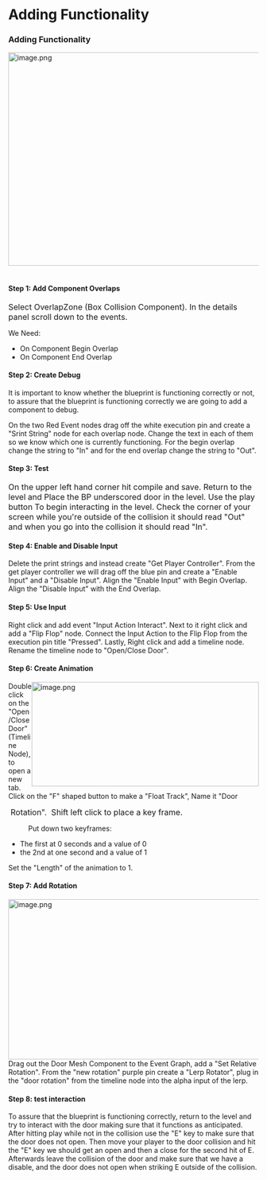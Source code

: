 # Adding Functionality

<h3><strong>Adding Functionality</strong></h3>
<p><img style="float: right;" src="https://vertexschool.instructure.com/courses/289/files/18413/preview?verifier=CsRZ1HaOh9ZFQ1HpHpNRlnj0Lt853X91fLn83hs7" alt="image.png" width="594" height="429" data-api-endpoint="https://vertexschool.instructure.com/api/v1/courses/289/files/18413" data-api-returntype="File"></p>
<p>&nbsp;</p>
<h4><strong>Step 1: Add Component Overlaps</strong></h4>
<p><span style="color: var(--ic-brand-font-color-dark); font-family: inherit; font-size: 1rem;">Select OverlapZone (Box Collision Component). In the details panel scroll down to the events.</span></p>
<p>We Need:</p>
<ul>
<li>On Component Begin Overlap</li>
<li>On Component End Overlap</li>
</ul>
<h4><strong>Step 2: Create Debug</strong></h4>
<p>It is important to know whether the blueprint is functioning correctly or not, to assure that the blueprint is functioning correctly we are going to add a component to debug.</p>
<p>On the two Red Event nodes drag off the white execution pin and create a "Srint String" node for each overlap node. Change the text in each of them so we know which one is currently functioning. For the begin overlap change the string to "In" and for the end overlap change the string to "Out".</p>
<h4><strong>Step 3: Test</strong></h4>
<p><span style="color: var(--ic-brand-font-color-dark); font-family: inherit; font-size: 1rem;">On the upper left hand corner hit compile and save. Return to the level and Place the BP underscored door in the level. Use the play button To begin interacting in the level. Check the corner of your screen while you're outside of the collision it should read "Out" and when you go into the collision it should read "In".</span></p>
<h4><strong>Step 4: Enable and Disable Input</strong></h4>
<p>Delete the print strings and instead create "Get Player Controller". From the get player controller we will drag off the blue pin and create a "Enable Input" and a "Disable Input". Align the "Enable Input" with Begin Overlap. Align the "Disable Input" with the End Overlap.</p>
<h4><strong>Step 5: Use Input</strong></h4>
<p>Right click and add event "Input Action Interact". Next to it right click and add a "Flip Flop" node. Connect the Input Action to the Flip Flop from the execution pin title "Pressed". Lastly, Right click and add a timeline node. Rename the timeline node to "Open/Close Door".</p>
<h4><strong>Step 6: Create Animation</strong></h4>
<p><img style="float: right;" src="https://vertexschool.instructure.com/courses/289/files/18415/preview?verifier=9O6uIF7I9hHe0vYFiETCfU5wwwGCvhZOT989OVvz" alt="image.png" width="457" height="210" data-api-endpoint="https://vertexschool.instructure.com/api/v1/courses/289/files/18415" data-api-returntype="File"></p>
<p>Double click on the "Open/Close Door" (Timeline Node), to open a new tab. Click on the "F" shaped button to make a "Float Track", Name it "Door</p>
<p><span style="color: var(--ic-brand-font-color-dark); font-family: inherit; font-size: 1rem;">&nbsp;Rotation".&nbsp; Shift left click to place a key frame.</span></p>
<p style="padding-left: 40px; text-align: left;">Put down two keyframes:</p>
<ul>
<li>The first at 0 seconds and a value of 0</li>
<li>the 2nd at one second and a value of 1</li>
</ul>
<p>Set the "Length" of the animation to 1.</p>
<h4><strong>Step 7: Add Rotation</strong></h4>
<p><img style="float: right;" src="https://vertexschool.instructure.com/courses/289/files/18416/preview?verifier=UOS8jOx903j6qUw92KQOEEKaHTXh4AXpbNTk84n1" alt="image.png" width="588" height="322" data-api-endpoint="https://vertexschool.instructure.com/api/v1/courses/289/files/18416" data-api-returntype="File"></p>
<p>Drag out the Door Mesh Component to the Event Graph, add a "Set Relative Rotation". From the "new rotation" purple pin create a "Lerp Rotator", plug in the "door rotation" from the timeline node into the alpha input of the lerp.</p>
<h4><strong>Step 8: test interaction</strong></h4>
<p>To assure that the blueprint is functioning correctly, return to the level and try to interact with the door making sure that it functions as anticipated. After hitting play while not in the collision use the "E" key to make sure that the door does not open. Then move your player to the door collision and hit the "E" key we should get an open and then a close for the second hit of E. Afterwards leave the collision of the door and make sure that we have a disable, and the door does not open when striking E outside of the collision.</p>
<p>&nbsp;</p>
